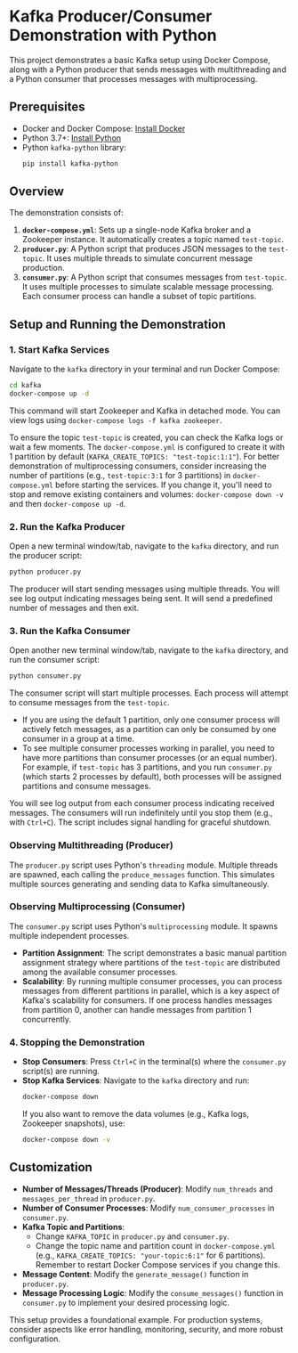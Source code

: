 # Kafka Producer/Consumer Demonstration with Python

This project demonstrates a basic Kafka setup using Docker Compose, along with a Python producer that sends messages with multithreading and a Python consumer that processes messages with multiprocessing.

## Prerequisites

- Docker and Docker Compose: [Install Docker](https://docs.docker.com/get-docker/)
- Python 3.7+: [Install Python](https://www.python.org/downloads/)
- Python `kafka-python` library:
  ```bash
  pip install kafka-python
  ```

## Overview

The demonstration consists of:

1.  **`docker-compose.yml`**: Sets up a single-node Kafka broker and a Zookeeper instance. It automatically creates a topic named `test-topic`.
2.  **`producer.py`**: A Python script that produces JSON messages to the `test-topic`. It uses multiple threads to simulate concurrent message production.
3.  **`consumer.py`**: A Python script that consumes messages from `test-topic`. It uses multiple processes to simulate scalable message processing. Each consumer process can handle a subset of topic partitions.

## Setup and Running the Demonstration

### 1. Start Kafka Services

Navigate to the `kafka` directory in your terminal and run Docker Compose:

```bash
cd kafka
docker-compose up -d
```

This command will start Zookeeper and Kafka in detached mode. You can view logs using `docker-compose logs -f kafka zookeeper`.

To ensure the topic `test-topic` is created, you can check the Kafka logs or wait a few moments. The `docker-compose.yml` is configured to create it with 1 partition by default (`KAFKA_CREATE_TOPICS: "test-topic:1:1"`). For better demonstration of multiprocessing consumers, consider increasing the number of partitions (e.g., `test-topic:3:1` for 3 partitions) in `docker-compose.yml` before starting the services. If you change it, you'll need to stop and remove existing containers and volumes: `docker-compose down -v` and then `docker-compose up -d`.

### 2. Run the Kafka Producer

Open a new terminal window/tab, navigate to the `kafka` directory, and run the producer script:

```bash
python producer.py
```

The producer will start sending messages using multiple threads. You will see log output indicating messages being sent. It will send a predefined number of messages and then exit.

### 3. Run the Kafka Consumer

Open another new terminal window/tab, navigate to the `kafka` directory, and run the consumer script:

```bash
python consumer.py
```

The consumer script will start multiple processes. Each process will attempt to consume messages from the `test-topic`.
- If you are using the default 1 partition, only one consumer process will actively fetch messages, as a partition can only be consumed by one consumer in a group at a time.
- To see multiple consumer processes working in parallel, you need to have more partitions than consumer processes (or an equal number). For example, if `test-topic` has 3 partitions, and you run `consumer.py` (which starts 2 processes by default), both processes will be assigned partitions and consume messages.

You will see log output from each consumer process indicating received messages. The consumers will run indefinitely until you stop them (e.g., with `Ctrl+C`). The script includes signal handling for graceful shutdown.

### Observing Multithreading (Producer)

The `producer.py` script uses Python's `threading` module. Multiple threads are spawned, each calling the `produce_messages` function. This simulates multiple sources generating and sending data to Kafka simultaneously.

### Observing Multiprocessing (Consumer)

The `consumer.py` script uses Python's `multiprocessing` module. It spawns multiple independent processes.
- **Partition Assignment**: The script demonstrates a basic manual partition assignment strategy where partitions of the `test-topic` are distributed among the available consumer processes.
- **Scalability**: By running multiple consumer processes, you can process messages from different partitions in parallel, which is a key aspect of Kafka's scalability for consumers. If one process handles messages from partition 0, another can handle messages from partition 1 concurrently.

### 4. Stopping the Demonstration

- **Stop Consumers**: Press `Ctrl+C` in the terminal(s) where the `consumer.py` script(s) are running.
- **Stop Kafka Services**: Navigate to the `kafka` directory and run:
  ```bash
  docker-compose down
  ```
  If you also want to remove the data volumes (e.g., Kafka logs, Zookeeper snapshots), use:
  ```bash
  docker-compose down -v
  ```

## Customization

- **Number of Messages/Threads (Producer)**: Modify `num_threads` and `messages_per_thread` in `producer.py`.
- **Number of Consumer Processes**: Modify `num_consumer_processes` in `consumer.py`.
- **Kafka Topic and Partitions**:
    - Change `KAFKA_TOPIC` in `producer.py` and `consumer.py`.
    - Change the topic name and partition count in `docker-compose.yml` (e.g., `KAFKA_CREATE_TOPICS: "your-topic:6:1"` for 6 partitions). Remember to restart Docker Compose services if you change this.
- **Message Content**: Modify the `generate_message()` function in `producer.py`.
- **Message Processing Logic**: Modify the `consume_messages()` function in `consumer.py` to implement your desired processing logic.

This setup provides a foundational example. For production systems, consider aspects like error handling, monitoring, security, and more robust configuration.
